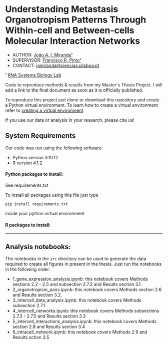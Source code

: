 # Understanding Metastasis Organotropism Patterns Through Within-cell and Between-cells Molecular Interaction Networks

* AUTHOR: [João A. I. Miranda¹](https://github.com/joanismi/)
* SUPERVISOR: [Francisco R. Pinto¹](https://github.com/frpinto)
* CONTACT: jamiranda@ciencias.ulisboa.pt

¹ [RNA Systems Biology Lab](https://github.com/GamaPintoLab) 


Code to reproduce methods &amp; results from my Master's Thesis Project.
I will add a link to the final document as soon as it is officially published.

To reproduce this project just clone or download this repository and create a Python virtual environment.
To learn how to create a virtual environment refer to [creating a virtual environment](https://packaging.python.org/en/latest/guides/installing-using-pip-and-virtual-environments/#creating-a-virtual-environment).

If you use our data or analysis in your research, please cite us!

## System Requirements
Our code was run using the following software:
- Python version 3.10.12
- R version 4.1.2

#### Python packages to install:
See requirements.txt

To install all packages using this file just type
```
pip install requirements.txt
```
inside your python virtual environment

#### R packages to install:
---

## Analysis notebooks:
The notebooks in the `src` directory can be used to generate the data required to create all figures in present in the thesis. Just run the notebooks in the following order:
- 1_gene_expression_analysis.ipynb: this notebook covers Methods sections 2.2 - 2.5 and subsection 2.7.2 and Results section 3.1.
- 2_organotropism_pairs.ipynb: this notebook covers Methods section 2.6 and Results section 3.2.
- 3_intercell_data_analysis.ipynb: this notebook covers Methods subsection 2.7.1
- 4_intercell_networks.ipynb: this notebook covers Methods subsections 2.7.3 - 2.7.5 and Results section 3.3
- 5_intercell_interactions_analysis.ipynb: this notebook covers Methods section 2.8 and Results section 3.4
- 6_intracell_network.ipynb: this notebook covers Methods 2.9 and Results sction 3.5
